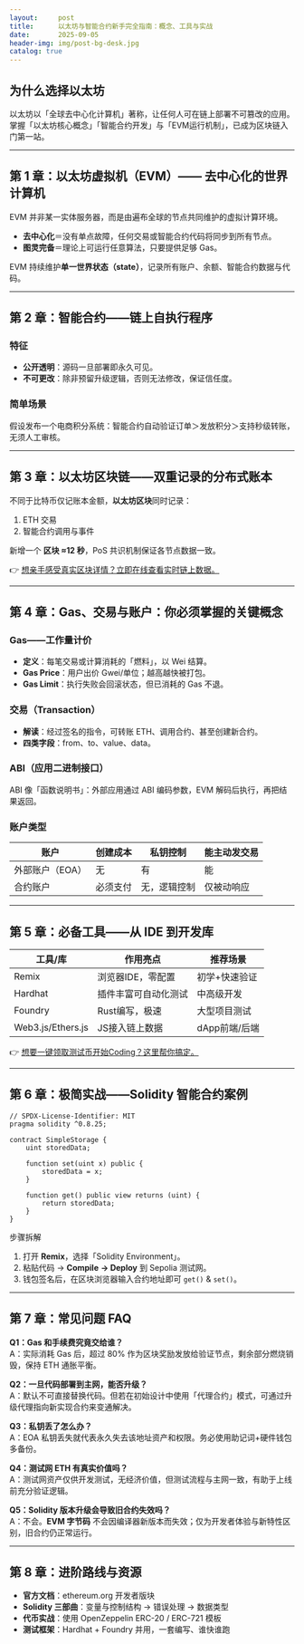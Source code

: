 ```yaml
---
layout:     post
title:      以太坊与智能合约新手完全指南：概念、工具与实战
date:       2025-09-05
header-img: img/post-bg-desk.jpg
catalog: true
---
```


## 为什么选择以太坊
以太坊以「全球去中心化计算机」著称，让任何人可在链上部署不可篡改的应用。掌握「以太坊核心概念」「智能合约开发」与「EVM运行机制」，已成为区块链入门第一站。

---

## 第 1 章：以太坊虚拟机（EVM）—— 去中心化的世界计算机
EVM 并非某一实体服务器，而是由遍布全球的节点共同维护的虚拟计算环境。  
- **去中心化**＝没有单点故障，任何交易或智能合约代码将同步到所有节点。  
- **图灵完备**＝理论上可运行任意算法，只要提供足够 Gas。  

EVM 持续维护**单一世界状态（state）**，记录所有账户、余额、智能合约数据与代码。

---

## 第 2 章：智能合约——链上自执行程序
### 特征
- **公开透明**：源码一旦部署即永久可见。  
- **不可更改**：除非预留升级逻辑，否则无法修改，保证信任度。  

### 简单场景
假设发布一个电商积分系统：智能合约自动验证订单＞发放积分＞支持秒级转账，无须人工审核。

---

## 第 3 章：以太坊区块链——双重记录的分布式账本
不同于比特币仅记账本金额，**以太坊区块**同时记录：  
1. ETH 交易  
2. 智能合约调用与事件  

新增一个 **区块 ≈12 秒**，PoS 共识机制保证各节点数据一致。

👉 [想亲手感受真实区块详情？立即在线查看实时链上数据。](https://okxdog.com/)

---

## 第 4 章：Gas、交易与账户：你必须掌握的关键概念

### Gas——工作量计价
- **定义**：每笔交易或计算消耗的「燃料」，以 Wei 结算。  
- **Gas Price**：用户出价 Gwei/单位；越高越快被打包。  
- **Gas Limit**：执行失败会回滚状态，但已消耗的 Gas 不退。  

### 交易（Transaction）
- **解读**：经过签名的指令，可转账 ETH、调用合约、甚至创建新合约。  
- **四类字段**：from、to、value、data。  

### ABI（应用二进制接口）
ABI 像「函数说明书」：外部应用通过 ABI 编码参数，EVM 解码后执行，再把结果返回。

### 账户类型
| 账户                | 创建成本 | 私钥控制 | 能主动发交易 |
|---------------------|----------|----------|--------------|
| 外部账户（EOA）     | 无       | 有       | 能           |
| 合约账户            | 必须支付 | 无，逻辑控制 | 仅被动响应 |

---

## 第 5 章：必备工具——从 IDE 到开发库

| 工具/库   | 作用亮点 | 推荐场景 |
|-----------|----------|----------|
| Remix     | 浏览器IDE，零配置 | 初学+快速验证 |  
| Hardhat   | 插件丰富可自动化测试 | 中高级开发 |  
| Foundry   | Rust编写，极速 | 大型项目测试 |  
| Web3.js/Ethers.js | JS接入链上数据 | dApp前端/后端 |  

👉 [想要一键领取测试币开始Coding？这里帮你搞定。](https://okxdog.com/)

---

## 第 6 章：极简实战——Solidity 智能合约案例

```solidity
// SPDX-License-Identifier: MIT
pragma solidity ^0.8.25;

contract SimpleStorage {
    uint storedData;

    function set(uint x) public {
        storedData = x;
    }

    function get() public view returns (uint) {
        return storedData;
    }
}
```
步骤拆解  
1. 打开 **Remix**，选择「Solidity Environment」。  
2. 粘贴代码 → **Compile** **→ Deploy** 到 Sepolia 测试网。  
3. 钱包签名后，在区块浏览器输入合约地址即可 `get()` & `set()`。

---

## 第 7 章：常见问题 FAQ

**Q1：Gas 和手续费究竟交给谁？**  
A：实际消耗 Gas 后，超过 80% 作为区块奖励发放给验证节点，剩余部分燃烧销毁，保持 ETH 通胀平衡。  

**Q2：一旦代码部署到主网，能否升级？**  
A：默认不可直接替换代码。但若在初始设计中使用「代理合约」模式，可通过升级代理指向新实现合约来变通解决。  

**Q3：私钥丢了怎么办？**  
A：EOA 私钥丢失就代表永久失去该地址资产和权限。务必使用助记词+硬件钱包多备份。  

**Q4：测试网 ETH 有真实价值吗？**  
A：测试网资产仅供开发测试，无经济价值，但测试流程与主网一致，有助于上线前充分验证逻辑。  

**Q5：Solidity 版本升级会导致旧合约失效吗？**  
A：不会。**EVM 字节码** 不会因编译器新版本而失效；仅为开发者体验与新特性区别，旧合约仍正常运行。  

---

## 第 8 章：进阶路线与资源

- **官方文档**：ethereum.org 开发者版块  
- **Solidity 三部曲**：变量与控制结构 → 错误处理 → 数据类型  
- **代币实战**：使用 OpenZeppelin ERC-20 / ERC-721 模板  
- **测试框架**：Hardhat + Foundry 并用，一套编写、谁快谁跑